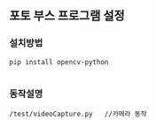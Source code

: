 ## 포토 부스 프로그램 설정

### 설치방법 
~~~
pip install opencv-python


~~~

### 동작설명
~~~
/test/videoCapture.py   //카메라 동작 
~~~

